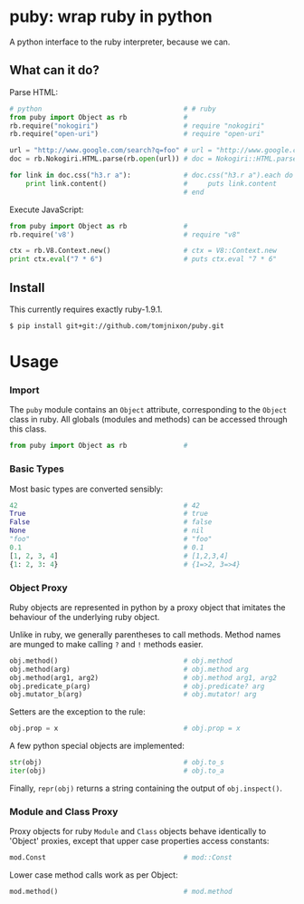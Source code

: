 puby: wrap ruby in python
=========================

A python interface to the ruby interpreter, because we can.

What can it do?
---------------

Parse HTML:
```python
# python                                   # # ruby
from puby import Object as rb              # 
rb.require("nokogiri")                     # require "nokogiri"
rb.require("open-uri")                     # require "open-uri"

url = "http://www.google.com/search?q=foo" # url = "http://www.google.com/search?q=foo"
doc = rb.Nokogiri.HTML.parse(rb.open(url)) # doc = Nokogiri::HTML.parse(open(url))

for link in doc.css("h3.r a"):             # doc.css("h3.r a").each do |link|
    print link.content()                   #     puts link.content
                                           # end
```

Execute JavaScript:
```python
from puby import Object as rb              # 
rb.require('v8')                           # require "v8"

ctx = rb.V8.Context.new()                  # ctx = V8::Context.new
print ctx.eval("7 * 6")                    # puts ctx.eval "7 * 6"
```

Install
-------

This currently requires exactly ruby-1.9.1.

```
$ pip install git+git://github.com/tomjnixon/puby.git
```

Usage
=====

### Import

The `puby` module contains an `Object` attribute, corresponding to the `Object`
class in ruby. All globals (modules and methods) can be accessed through this
class.

```python
from puby import Object as rb              # 
```

### Basic Types

Most basic types are converted sensibly:

```python
42                                         # 42
True                                       # true
False                                      # false
None                                       # nil
"foo"                                      # "foo"
0.1                                        # 0.1
[1, 2, 3, 4]                               # [1,2,3,4]
{1: 2, 3: 4}                               # {1=>2, 3=>4}
```

### Object Proxy

Ruby objects are represented in python by a proxy object that imitates the
behaviour of the underlying ruby object.

Unlike in ruby, we generally parentheses to call methods. Method names are
munged to make calling `?` and `!` methods easier.

```python
obj.method()                               # obj.method
obj.method(arg)                            # obj.method arg
obj.method(arg1, arg2)                     # obj.method arg1, arg2
obj.predicate_p(arg)                       # obj.predicate? arg
obj.mutator_b(arg)                         # obj.mutator! arg
```

Setters are the exception to the rule:

```python
obj.prop = x                               # obj.prop = x
```

A few python special objects are implemented:

```python
str(obj)                                   # obj.to_s
iter(obj)                                  # obj.to_a
```

Finally, `repr(obj)` returns a string containing the output of `obj.inspect()`.

### Module and Class Proxy

Proxy objects for ruby `Module` and `Class` objects behave identically to
'Object' proxies, except that upper case properties access constants:

```python
mod.Const                                  # mod::Const
```

Lower case method calls work as per Object:

```python
mod.method()                               # mod.method
```
